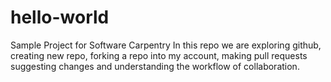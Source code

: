 # hello-world
Sample Project for Software Carpentry
In this repo we are exploring github, creating new repo, forking a repo into my account, making pull requests suggesting changes and understanding the workflow of collaboration.
